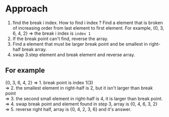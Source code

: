 # Approach

1. find the break i index.
   How to find i index ? Find a element that is broken of increasing order from last element to first element.
   For example, {0, 3, 6, 4, 2} => the break i index is `index 1`
2. If the break point can't find, reverse the array.
3. Find a element that must be larger break point and be smallest in right-half break array.
4. swap 3.step element and break element and reverse array.

## For example 
{0, 3, 6, 4, 2} => 1. break point is index 1(3) <br>
                => 2. the smallest element in right-half is 2, but it isn't larger than break point<br>
                => 3. the second small element in right-half is 4, it is larger than break point.<br>
                => 4. swap break point and element found in step 3, array is {0, 4, 6, 3, 2}<br>
                => 5. reverse right half, array is {0, 4, 2, 3, 6} and it's answer. <br>
